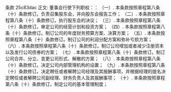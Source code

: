 条款 25c83dac 正文:
 董事会行使下列职权：：
（一）. 本条款按照章程第八条（十）条款修订。负责召集股东会，并向股东会报告工作；
（二）. 本条款按照章程第八条（十）条款修订。执行股东会的决议；
（三）. 本条款按照章程第八条（十）条款修订。审定公司的经营计划和投资方案；
（四）. 本条款按照章程第八条（十）条款修订。制订公司的年度财务预算方案、决算方案；
（五）. 本条款按照章程第八条（十）条款修订。制订公司的利润分配方案和弥补亏损方案；
（六）. 本条款按照章程第八条（十）条款修订。制订公司增加或者减少注册资本以及发行公司债券的方案；
（七）. 本条款按照章程第八条（十）条款修订。制订公司合并、分立、变更公司形式、解散的方案；
（八）. 本条款按照章程第八条（十）条款修订。决定公司内部管理机构的设置；
（九）. 本条款按照章程第八条（十）条款修订。决定聘任或者解聘公司经理及其报酬事项，并根据经理的提名决定聘任或者解聘公司副经理、财务负责人及其报酬事项；
（十）. 本条款按照章程第八条（十）条款修订。制定公司的基本管理制度；
